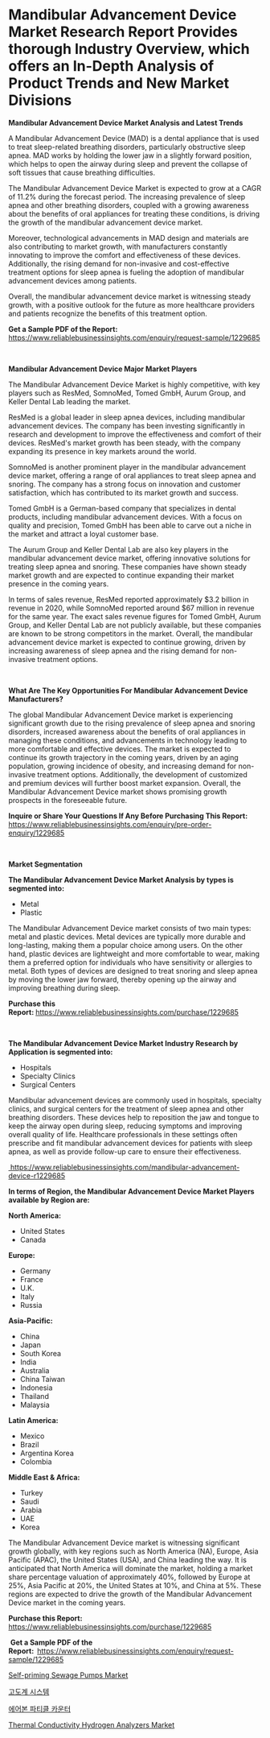<p><h1>Mandibular Advancement Device Market Research Report Provides thorough Industry Overview, which offers an In-Depth Analysis of Product Trends and New Market Divisions</h1></p><p><strong>Mandibular Advancement Device Market Analysis and Latest Trends</strong></p>
<p><p>A Mandibular Advancement Device (MAD) is a dental appliance that is used to treat sleep-related breathing disorders, particularly obstructive sleep apnea. MAD works by holding the lower jaw in a slightly forward position, which helps to open the airway during sleep and prevent the collapse of soft tissues that cause breathing difficulties. </p><p>The Mandibular Advancement Device Market is expected to grow at a CAGR of 11.2% during the forecast period. The increasing prevalence of sleep apnea and other breathing disorders, coupled with a growing awareness about the benefits of oral appliances for treating these conditions, is driving the growth of the mandibular advancement device market. </p><p>Moreover, technological advancements in MAD design and materials are also contributing to market growth, with manufacturers constantly innovating to improve the comfort and effectiveness of these devices. Additionally, the rising demand for non-invasive and cost-effective treatment options for sleep apnea is fueling the adoption of mandibular advancement devices among patients. </p><p>Overall, the mandibular advancement device market is witnessing steady growth, with a positive outlook for the future as more healthcare providers and patients recognize the benefits of this treatment option.</p></p>
<p><strong>Get a Sample PDF of the Report:&nbsp;</strong> <a href="https://www.reliablebusinessinsights.com/enquiry/request-sample/1229685">https://www.reliablebusinessinsights.com/enquiry/request-sample/1229685</a></p>
<p>&nbsp;</p>
<p><strong>Mandibular Advancement Device Major Market Players</strong></p>
<p><p>The Mandibular Advancement Device Market is highly competitive, with key players such as ResMed, SomnoMed, Tomed GmbH, Aurum Group, and Keller Dental Lab leading the market. </p><p>ResMed is a global leader in sleep apnea devices, including mandibular advancement devices. The company has been investing significantly in research and development to improve the effectiveness and comfort of their devices. ResMed's market growth has been steady, with the company expanding its presence in key markets around the world. </p><p>SomnoMed is another prominent player in the mandibular advancement device market, offering a range of oral appliances to treat sleep apnea and snoring. The company has a strong focus on innovation and customer satisfaction, which has contributed to its market growth and success. </p><p>Tomed GmbH is a German-based company that specializes in dental products, including mandibular advancement devices. With a focus on quality and precision, Tomed GmbH has been able to carve out a niche in the market and attract a loyal customer base. </p><p>The Aurum Group and Keller Dental Lab are also key players in the mandibular advancement device market, offering innovative solutions for treating sleep apnea and snoring. These companies have shown steady market growth and are expected to continue expanding their market presence in the coming years. </p><p>In terms of sales revenue, ResMed reported approximately $3.2 billion in revenue in 2020, while SomnoMed reported around $67 million in revenue for the same year. The exact sales revenue figures for Tomed GmbH, Aurum Group, and Keller Dental Lab are not publicly available, but these companies are known to be strong competitors in the market. Overall, the mandibular advancement device market is expected to continue growing, driven by increasing awareness of sleep apnea and the rising demand for non-invasive treatment options.</p></p>
<p>&nbsp;</p>
<p><strong>What Are The Key Opportunities For Mandibular Advancement Device Manufacturers?</strong></p>
<p><p>The global Mandibular Advancement Device market is experiencing significant growth due to the rising prevalence of sleep apnea and snoring disorders, increased awareness about the benefits of oral appliances in managing these conditions, and advancements in technology leading to more comfortable and effective devices. The market is expected to continue its growth trajectory in the coming years, driven by an aging population, growing incidence of obesity, and increasing demand for non-invasive treatment options. Additionally, the development of customized and premium devices will further boost market expansion. Overall, the Mandibular Advancement Device market shows promising growth prospects in the foreseeable future.</p></p>
<p><strong>Inquire or Share Your Questions If Any Before Purchasing This Report:</strong> <a href="https://www.reliablebusinessinsights.com/enquiry/pre-order-enquiry/1229685">https://www.reliablebusinessinsights.com/enquiry/pre-order-enquiry/1229685</a></p>
<p>&nbsp;</p>
<p><strong>Market Segmentation</strong></p>
<p><strong>The Mandibular Advancement Device Market Analysis by types is segmented into:</strong></p>
<p><ul><li>Metal</li><li>Plastic</li></ul></p>
<p><p>The Mandibular Advancement Device market consists of two main types: metal and plastic devices. Metal devices are typically more durable and long-lasting, making them a popular choice among users. On the other hand, plastic devices are lightweight and more comfortable to wear, making them a preferred option for individuals who have sensitivity or allergies to metal. Both types of devices are designed to treat snoring and sleep apnea by moving the lower jaw forward, thereby opening up the airway and improving breathing during sleep.</p></p>
<p><strong>Purchase this Report:&nbsp;</strong><a href="https://www.reliablebusinessinsights.com/purchase/1229685">https://www.reliablebusinessinsights.com/purchase/1229685</a></p>
<p>&nbsp;</p>
<p><strong>The Mandibular Advancement Device Market Industry Research by Application is segmented into:</strong></p>
<p><ul><li>Hospitals</li><li>Specialty Clinics</li><li>Surgical Centers</li></ul></p>
<p><p>Mandibular advancement devices are commonly used in hospitals, specialty clinics, and surgical centers for the treatment of sleep apnea and other breathing disorders. These devices help to reposition the jaw and tongue to keep the airway open during sleep, reducing symptoms and improving overall quality of life. Healthcare professionals in these settings often prescribe and fit mandibular advancement devices for patients with sleep apnea, as well as provide follow-up care to ensure their effectiveness.</p></p>
<p><a href="https://www.reliablebusinessinsights.com/mandibular-advancement-device-r1229685">&nbsp;https://www.reliablebusinessinsights.com/mandibular-advancement-device-r1229685</a></p>
<p><strong>In terms of Region, the Mandibular Advancement Device Market Players available by Region are:</strong></p>
<p>
    <p> <strong> North America: </strong>
        <ul>
            <li>United States</li>
            <li>Canada</li>
        </ul>
        </p> 
    <p> <strong> Europe: </strong>
        <ul>
            <li>Germany</li>
            <li>France</li>
            <li>U.K.</li>
            <li>Italy</li>
            <li>Russia</li>
        </ul>
        </p> 
    <p> <strong> Asia-Pacific: </strong>
        <ul>
            <li>China</li>
            <li>Japan</li>
            <li>South Korea</li>
            <li>India</li>
            <li>Australia</li>
            <li>China Taiwan</li>
            <li>Indonesia</li>
            <li>Thailand</li>
            <li>Malaysia</li>
        </ul>
        </p> 
    <p> <strong> Latin America: </strong>
        <ul>
            <li>Mexico</li>
            <li>Brazil</li>
            <li>Argentina Korea</li>
            <li>Colombia</li>
        </ul>
        </p> 
    <p> <strong> Middle East & Africa: </strong>
        <ul>
            <li>Turkey</li>
            <li>Saudi</li>
            <li>Arabia</li>
            <li>UAE</li>
            <li>Korea</li>
        </ul>
    </p>
    </p>
<p><p>The Mandibular Advancement Device market is witnessing significant growth globally, with key regions such as North America (NA), Europe, Asia Pacific (APAC), the United States (USA), and China leading the way. It is anticipated that North America will dominate the market, holding a market share percentage valuation of approximately 40%, followed by Europe at 25%, Asia Pacific at 20%, the United States at 10%, and China at 5%. These regions are expected to drive the growth of the Mandibular Advancement Device market in the coming years.</p></p>
<p><strong>Purchase this Report: </strong><a href="https://www.reliablebusinessinsights.com/purchase/1229685">https://www.reliablebusinessinsights.com/purchase/1229685</a></p>
<p>&nbsp;<strong>Get a Sample PDF of the Report:&nbsp;&nbsp;</strong><a href="https://www.reliablebusinessinsights.com/enquiry/request-sample/1229685">https://www.reliablebusinessinsights.com/enquiry/request-sample/1229685</a></p>
<p><strong></strong></p>
<p><p><a href="https://github.com/Chiragrp22/Market-Research-Report-List-5/blob/main/self-priming-sewage-pumps-market.md">Self-priming Sewage Pumps Market</a></p><p><a href="https://github.com/fredrickeglers/Market-Research-Report-List-3/blob/main/8038250181383.md">고도계 시스템</a></p><p><a href="https://github.com/bunxhcci35271755/Market-Research-Report-List-3/blob/main/7712139181382.md">에어본 파티클 카운터</a></p><p><a href="https://github.com/nandosuryapratama/Market-Research-Report-List-1/blob/main/thermal-conductivity-hydrogen-analyzers-market.md">Thermal Conductivity Hydrogen Analyzers Market</a></p></p>